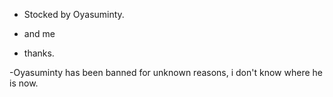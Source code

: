 - Stocked by Oyasuminty.
- and me

- thanks.

-Oyasuminty has been banned for unknown reasons, i don't know where he is now.
